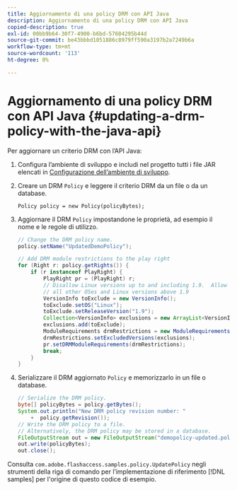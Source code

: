 ```yaml
---
title: Aggiornamento di una policy DRM con API Java
description: Aggiornamento di una policy DRM con API Java
copied-description: true
exl-id: 00bb9b64-30f7-4900-b6bd-57604295b44d
source-git-commit: be43bbbd1051886c8979ff590a3197b2a7249b6a
workflow-type: tm+mt
source-wordcount: '113'
ht-degree: 0%

---
```


# Aggiornamento di una policy DRM con API Java {#updating-a-drm-policy-with-the-java-api}

Per aggiornare un criterio DRM con l’API Java:

1. Configura l’ambiente di sviluppo e includi nel progetto tutti i file JAR elencati in [Configurazione dell’ambiente di sviluppo](../../protecting-content/setting-up-the-sdk/setup-dev-env.md).
1. Creare un DRM `Policy` e leggere il criterio DRM da un file o da un database.

   ```
   Policy policy = new Policy(policyBytes);
   ```

1. Aggiornare il DRM `Policy` impostandone le proprietà, ad esempio il nome e le regole di utilizzo.

   ```java
   // Change the DRM policy name.  
   policy.setName("UpdatedDemoPolicy");  
   
   // Add DRM module restrictions to the play right  
   for (Right r: policy.getRights()) {  
       if (r instanceof PlayRight) {  
           PlayRight pr = (PlayRight) r;  
           // Disallow Linux versions up to and including 1.9.  Allow  
           // all other OSes and Linux versions above 1.9  
           VersionInfo toExclude = new VersionInfo();  
           toExclude.setOS("Linux");  
           toExclude.setReleaseVersion("1.9");  
           Collection<VersionInfo> exclusions = new ArrayList<VersionInfo>();  
           exclusions.add(toExclude);  
           ModuleRequirements drmRestrictions = new ModuleRequirements();  
           drmRestrictions.setExcludedVersions(exclusions);  
           pr.setDRMModuleRequirements(drmRestrictions);  
           break;  
       }  
   }
   ```

1. Serializzare il DRM aggiornato `Policy` e memorizzarlo in un file o database.

   ```java
   // Serialize the DRM policy.  
   byte[] policyBytes = policy.getBytes();  
   System.out.println("New DRM policy revision number: "  
       +  policy.getRevision());      
   // Write the DRM policy to a file.   
   // Alternatively, the DRM policy may be stored in a database.  
   FileOutputStream out = new FileOutputStream("demopolicy-updated.pol");  
   out.write(policyBytes);  
   out.close();
   ```

Consulta `com.adobe.flashaccess.samples.policy.UpdatePolicy` negli strumenti della riga di comando per l’implementazione di riferimento [!DNL samples] per l&#39;origine di questo codice di esempio.
